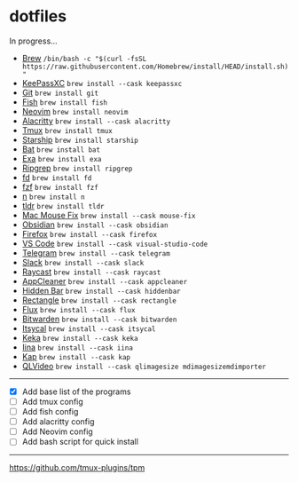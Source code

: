 # dotfiles

In progress...

- [Brew](https://brew.sh/)
`/bin/bash -c "$(curl -fsSL https://raw.githubusercontent.com/Homebrew/install/HEAD/install.sh)"`
- [ KeePassXC](https://keepassxc.org/)
`brew install --cask keepassxc`
- [Git](https://git-scm.com)
`brew install git`
- [Fish](https://fishshell.com)
`brew install fish`
- [Neovim](https://neovim.io/)
`brew install neovim`
- [Alacritty](https://github.com/alacritty/alacritty/)
`brew install --cask alacritty`
- [Tmux](https://tmux.github.io/)
`brew install tmux`
- [Starship](https://starship.rs)
`brew install starship`
- [Bat](https://github.com/sharkdp/bat)
`brew install bat`
- [Exa](https://the.exa.website)
`brew install exa`
- [Ripgrep](https://github.com/BurntSushi/ripgrep)
`brew install ripgrep`
- [fd](https://github.com/sharkdp/fd)
`brew install fd`
- [fzf](https://github.com/junegunn/fzf)
`brew install fzf`
- [n](https://github.com/tj/n)
`brew install n`
- [tldr](https://tldr.sh/)
`brew install tldr`
- [Mac Mouse Fix](https://github.com/noah-nuebling/mac-mouse-fix) 
`brew install --cask mouse-fix`
- [Obsidian](https://obsidian.md/)
`brew install --cask obsidian`
- [Firefox](https://www.mozilla.org/firefox/)
`brew install --cask firefox`
- [VS Code](https://code.visualstudio.com/)
`brew install --cask visual-studio-code`
- [Telegram](https://macos.telegram.org/)
`brew install --cask telegram`
- [Slack](https://slack.com/)
`brew install --cask slack`
- [Raycast](https://raycast.app/)
`brew install --cask raycast`
- [AppCleaner](https://freemacsoft.net/appcleaner/)
`brew install --cask appcleaner`
- [Hidden Bar](https://github.com/dwarvesf/hidden/)
`brew install --cask hiddenbar`
- [Rectangle](https://rectangleapp.com/)
`brew install --cask rectangle`
- [Flux](https://justgetflux.com/)
`brew install --cask flux`
- [Bitwarden](https://bitwarden.com/)
`brew install --cask bitwarden`
- [Itsycal](https://www.mowglii.com/itsycal/)
`brew install --cask itsycal`
- [Keka](https://www.keka.io/)
`brew install --cask keka`
- [Iina](https://iina.io/)
`brew install --cask iina`
- [Kap](https://getkap.co/)
`brew install --cask kap`
- [QLVideo](https://github.com/Marginal/QLVideo)
`brew install --cask qlimagesize mdimagesizemdimporter`
___
- [x] Add base list of the programs
- [ ] Add tmux config
- [ ] Add fish config
- [ ] Add alacritty config
- [ ] Add Neovim config
- [ ] Add bash script for quick install
___
https://github.com/tmux-plugins/tpm
